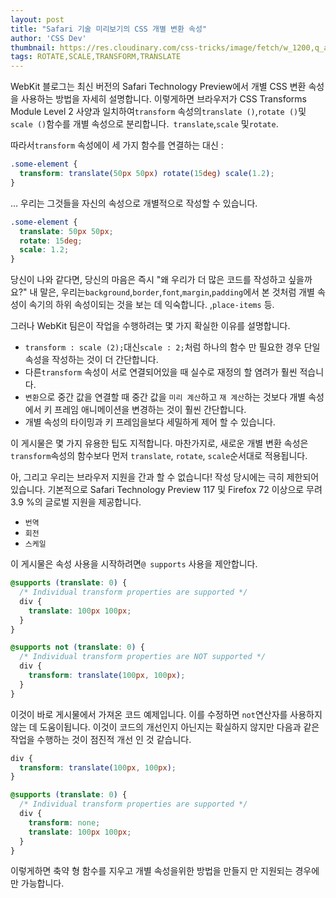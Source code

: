 ```yaml
---
layout: post
title: "Safari 기술 미리보기의 CSS 개별 변환 속성"
author: 'CSS Dev'
thumbnail: https://res.cloudinary.com/css-tricks/image/fetch/w_1200,q_auto,f_auto/https://css-tricks.com/wp-content/uploads/2020/12/webkit-transform.jpg
tags: ROTATE,SCALE,TRANSFORM,TRANSLATE
---
```



WebKit 블로그는 최신 버전의 Safari Technology Preview에서 개별 CSS 변환 속성을 사용하는 방법을 자세히 설명합니다.
 이렇게하면 브라우저가 CSS Transforms Module Level 2 사양과 일치하여`transform` 속성의`translate ()`,`rotate ()`및`scale ()`함수를 개별 속성으로 분리합니다.`
 translate`,`scale` 및`rotate`.

따라서`transform` 속성에이 세 가지 함수를 연결하는 대신 :

```css
.some-element {
  transform: translate(50px 50px) rotate(15deg) scale(1.2);
}
```

… 우리는 그것들을 자신의 속성으로 개별적으로 작성할 수 있습니다.

```css
.some-element {
  translate: 50px 50px;
  rotate: 15deg;
  scale: 1.2;
}
```

당신이 나와 같다면, 당신의 마음은 즉시 "왜 우리가 더 많은 코드를 작성하고 싶을까요?"
 내 말은, 우리는`background`,`border`,`font`,`margin`,`padding`에서 본 것처럼 개별 속성이 속기의 하위 속성이되는 것을 보는 데 익숙합니다.
 ,`place-items` 등.

그러나 WebKit 팀은이 작업을 수행하려는 몇 가지 확실한 이유를 설명합니다.

- `transform : scale (2);`대신`scale : 2;`처럼 하나의 함수 만 필요한 경우 단일 속성을 작성하는 것이 더 간단합니다.
- 다른`transform` 속성이 서로 연결되어있을 때 실수로 재정의 할 염려가 훨씬 적습니다.
- `변환`으로 중간 값을 연결할 때 중간 값을 `미리 계산`하고 `재 계산`하는 것보다 개별 속성에서 키 프레임 애니메이션을 변경하는 것이 훨씬 간단합니다.
- 개별 속성의 타이밍과 키 프레임을보다 세밀하게 제어 할 수 있습니다.

이 게시물은 몇 가지 유용한 팁도 지적합니다.
 마찬가지로, 새로운 개별 변환 속성은 `transform`속성의 함수보다 먼저 `translate`, `rotate`, `scale`순서대로 적용됩니다.

아, 그리고 우리는 브라우저 지원을 간과 할 수 없습니다!
 작성 당시에는 극히 제한되어 있습니다. 기본적으로 Safari Technology Preview 117 및 Firefox 72 이상으로 무려 3.9 %의 글로벌 지원을 제공합니다.

- `번역`
- `회전`
- `스케일`

이 게시물은 속성 사용을 시작하려면`@ supports` 사용을 제안합니다.

```css
@supports (translate: 0) {
  /* Individual transform properties are supported */
  div {
    translate: 100px 100px;
  }
}

@supports not (translate: 0) {
  /* Individual transform properties are NOT supported */
  div {
    transform: translate(100px, 100px);
  }
}
```

이것이 바로 게시물에서 가져온 코드 예제입니다.
 이를 수정하면 `not`연산자를 사용하지 않는 데 도움이됩니다.
 이것이 코드의 개선인지 아닌지는 확실하지 않지만 다음과 같은 작업을 수행하는 것이 점진적 개선 인 것 같습니다.

```css
div {
  transform: translate(100px, 100px);
}

@supports (translate: 0) {
  /* Individual transform properties are supported */
  div {
    transform: none;
    translate: 100px 100px;
  }
}
```

이렇게하면 축약 형 함수를 지우고 개별 속성을위한 방법을 만들지 만 지원되는 경우에만 가능합니다.